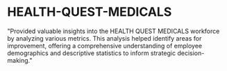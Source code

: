 # HEALTH-QUEST-MEDICALS
"Provided valuable insights into the HEALTH QUEST MEDICALS workforce by analyzing various metrics. This analysis helped identify areas for improvement, offering a comprehensive understanding of employee demographics and descriptive statistics to inform strategic decision-making."

